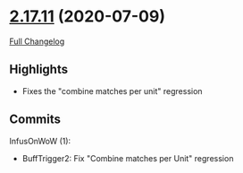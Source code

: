 # [2.17.11](https://github.com/WeakAuras/WeakAuras2/tree/2.17.11) (2020-07-09)

[Full Changelog](https://github.com/WeakAuras/WeakAuras2/compare/2.17.10...2.17.11)

## Highlights

 - Fixes the "combine matches per unit" regression 

## Commits

InfusOnWoW (1):

- BuffTrigger2: Fix "Combine matches per Unit" regression

